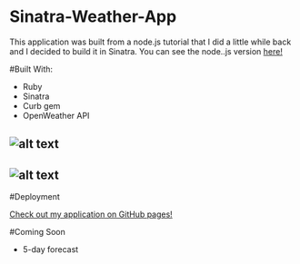 # Sinatra-Weather-App

This application was built from a node.js tutorial that I did a little while back and I decided to build it in Sinatra. You can see the node..js version [here!](https://github.com/ChrisMFernandes/weatherapp-node)

#Built With:

* Ruby
* Sinatra
* Curb gem
* OpenWeather API

![alt text](https://github.com/ChrisMFernandes/sinatra-weather-app/blob/master/images/image1.png "Landing page")
---
![alt text](https://github.com/ChrisMFernandes/sinatra-weather-app/blob/master/images/image2.png "Landing page")
---

#Deployment

[Check out my application on GitHub pages!](https://stormy-fortress-60422.herokuapp.com/)

#Coming Soon

* 5-day forecast
